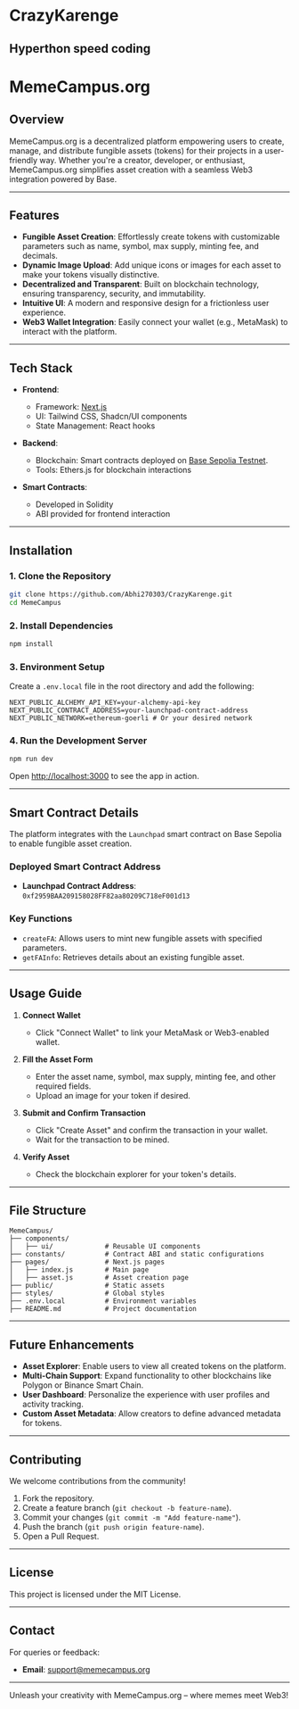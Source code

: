 # CrazyKarenge
## Hyperthon speed coding

# **MemeCampus.org**  

## **Overview**  
MemeCampus.org is a decentralized platform empowering users to create, manage, and distribute fungible assets (tokens) for their projects in a user-friendly way. Whether you're a creator, developer, or enthusiast, MemeCampus.org simplifies asset creation with a seamless Web3 integration powered by Base.

---

## **Features**  
- **Fungible Asset Creation**: Effortlessly create tokens with customizable parameters such as name, symbol, max supply, minting fee, and decimals.  
- **Dynamic Image Upload**: Add unique icons or images for each asset to make your tokens visually distinctive.  
- **Decentralized and Transparent**: Built on blockchain technology, ensuring transparency, security, and immutability.  
- **Intuitive UI**: A modern and responsive design for a frictionless user experience.  
- **Web3 Wallet Integration**: Easily connect your wallet (e.g., MetaMask) to interact with the platform.  

---

## **Tech Stack**  
- **Frontend**:  
  - Framework: [Next.js](https://nextjs.org/)  
  - UI: Tailwind CSS, Shadcn/UI components  
  - State Management: React hooks  

- **Backend**:  
  - Blockchain: Smart contracts deployed on [Base Sepolia Testnet](#).  
  - Tools: Ethers.js for blockchain interactions  

- **Smart Contracts**:  
  - Developed in Solidity  
  - ABI provided for frontend interaction  

---

## **Installation**  

### **1. Clone the Repository**  
```bash  
git clone https://github.com/Abhi270303/CrazyKarenge.git  
cd MemeCampus  
```  

### **2. Install Dependencies**  
```bash  
npm install  
```  

### **3. Environment Setup**  
Create a `.env.local` file in the root directory and add the following:  
```env  
NEXT_PUBLIC_ALCHEMY_API_KEY=your-alchemy-api-key  
NEXT_PUBLIC_CONTRACT_ADDRESS=your-launchpad-contract-address  
NEXT_PUBLIC_NETWORK=ethereum-goerli # Or your desired network  
```  

### **4. Run the Development Server**  
```bash  
npm run dev  
```  
Open [http://localhost:3000](http://localhost:3000) to see the app in action.  

---

## **Smart Contract Details**  
The platform integrates with the `Launchpad` smart contract on Base Sepolia to enable fungible asset creation.  

### **Deployed Smart Contract Address**  
- **Launchpad Contract Address**: `0xf2959BAA209158028FF82aa80209C718eF001d13` 

### **Key Functions**  
- `createFA`: Allows users to mint new fungible assets with specified parameters.  
- `getFAInfo`: Retrieves details about an existing fungible asset.  

---

## **Usage Guide**  
1. **Connect Wallet**  
   - Click "Connect Wallet" to link your MetaMask or Web3-enabled wallet.  

2. **Fill the Asset Form**  
   - Enter the asset name, symbol, max supply, minting fee, and other required fields.  
   - Upload an image for your token if desired.  

3. **Submit and Confirm Transaction**  
   - Click "Create Asset" and confirm the transaction in your wallet.  
   - Wait for the transaction to be mined.  

4. **Verify Asset**  
   - Check the blockchain explorer for your token's details.  

---

## **File Structure**  
```plaintext  
MemeCampus/  
├── components/  
│   ├── ui/             # Reusable UI components  
├── constants/          # Contract ABI and static configurations  
├── pages/              # Next.js pages  
│   ├── index.js        # Main page  
│   ├── asset.js        # Asset creation page  
├── public/             # Static assets  
├── styles/             # Global styles  
├── .env.local          # Environment variables  
├── README.md           # Project documentation  
```  

---

## **Future Enhancements**  
- **Asset Explorer**: Enable users to view all created tokens on the platform.  
- **Multi-Chain Support**: Expand functionality to other blockchains like Polygon or Binance Smart Chain.  
- **User Dashboard**: Personalize the experience with user profiles and activity tracking.  
- **Custom Asset Metadata**: Allow creators to define advanced metadata for tokens.  

---

## **Contributing**  
We welcome contributions from the community!  
1. Fork the repository.  
2. Create a feature branch (`git checkout -b feature-name`).  
3. Commit your changes (`git commit -m "Add feature-name"`).  
4. Push the branch (`git push origin feature-name`).  
5. Open a Pull Request.  

---

## **License**  
This project is licensed under the MIT License.  

---

## **Contact**  
For queries or feedback:  
- **Email**: support@memecampus.org  

---  
Unleash your creativity with MemeCampus.org – where memes meet Web3!
